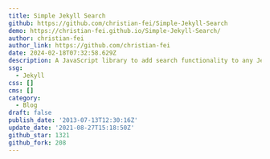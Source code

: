 ```yaml
---
title: Simple Jekyll Search
github: https://github.com/christian-fei/Simple-Jekyll-Search
demo: https://christian-fei.github.io/Simple-Jekyll-Search/
author: christian-fei
author_link: https://github.com/christian-fei
date: 2024-02-18T07:32:58.629Z
description: A JavaScript library to add search functionality to any Jekyll blog.
ssg:
  - Jekyll
css: []
cms: []
category:
  - Blog
draft: false
publish_date: '2013-07-13T12:30:16Z'
update_date: '2021-08-27T15:18:50Z'
github_star: 1321
github_fork: 208
---
```

